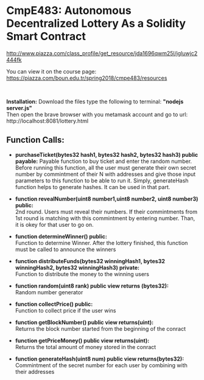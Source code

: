 # CmpE483: Autonomous Decentralized Lottery As a Solidity Smart Contract

http://www.piazza.com/class_profile/get_resource/jda1696qwm25l/jgluwjc2444fk

You can view it on the course page: https://piazza.com/boun.edu.tr/spring2018/cmpe483/resources


<br>

<b>Installation:</b> Download the files type the following to terminal: <b>"nodejs server.js"</b> <br>
Then open the brave browser with you metamask account and go to url: http://localhost:8081/lottery.html

<h2>Function Calls:</h2>

+ <b>purchaseTicket(bytes32 hash1, bytes32 hash2, bytes32 hash3) public payable:</b> 
Payable function to buy ticket and enter the random number. Before running this function, all the user must generate their own secret number by commintment of their N with addresses and give those input parameters to this function to be able to run it. Simply, generateHash function helps to generate hashes. It can be used in that part.
  
+ <b>function revealNumber(uint8 number1,uint8 number2, uint8 number3) public:</b><br>
  2nd round. Users must reveal their numbers. If their commintments from 1st round is matching with this commintment by entering number. Than, it is okey for that user to go on.
  
+ <b>function determineWinner() public:</b><br>
  Function to determine Winner. After the lottery finished, this function must be called to announce the winners
  
+ <b>function distributeFunds(bytes32 winningHash1, bytes32 winningHash2, bytes32 winningHash3) private:</b><br>
  Function to distribute the money to the winning users
  
+ <b>function random(uint8 rank) public view returns (bytes32):</b><br>
  Random number generator
  
+ <b>function collectPrice() public:</b><br>
  Function to collect price if the user wins
  
+ <b>function getBlockNumber() public view returns(uint):</b><br>
  Returns the block number started from the beginning of the conract
  
+ <b>function getPriceMoney() public view returns(uint):</b><br>
  Returns the total amount of money stored in the conract
  
+ <b>function generateHash(uint8 num) public view returns(bytes32):</b><br>
  Commintment of the secret number for each user by combining with their addresses 
